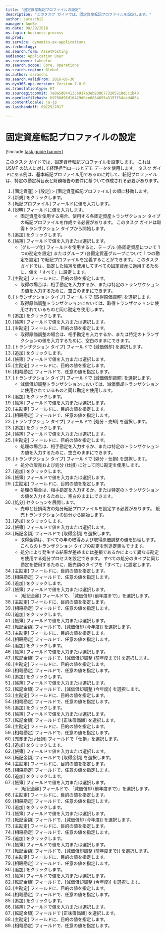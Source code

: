 ```yaml
--- 
title: "固定資産転記プロファイルの設定"
description: "このタスク ガイドでは、固定資産転記プロファイルを設定します。"
author: saraschi2
manager: AnnBe
ms.date: 08/29/2018
ms.topic: business-process
ms.prod: 
ms.service: dynamics-ax-applications
ms.technology: 
ms.search.form: AssetPosting
audience: Application User
ms.reviewer: twheeloc
ms.search.scope: Core, Operations
ms.search.region: Global
ms.author: saraschi
ms.search.validFrom: 2016-06-30
ms.dyn365.ops.version: Version 7.0.0
ms.translationtype: HT
ms.sourcegitcommit: 7e0a5d044133b917a3eb9386773205218e5c1b40
ms.openlocfilehash: b9766d96d16429d0ce0864695a3157f54cad4054
ms.contentlocale: ja-jp
ms.lasthandoff: 09/29/2017

---
```

# <a name="set-up-fixed-asset-posting-profiles"></a>固定資産転記プロファイルの設定

[!include [task guide banner](../../includes/task-guide-banner.md)]

このタスク ガイドでは、固定資産転記プロファイルを設定します。  これは USMF の法人に対して経理担当ロールとデモ データを使用します。  タスク ガイドにある例は、基本転記プロファイル用であるのに対して、転記プロファイルは、特定の勘定科目表と財務報告の要件に基づいて作成される必要があります。

1. [固定資産] > [設定] > [固定資産転記プロファイル] の順に移動します。
2. [新規] をクリックします。
3. [転記プロファイル] フィールドに値を入力します。
4. [説明] フィールドに値を入力します。
    * 固定資産を使用する場合、使用する各固定資産トランザクション タイプの転記プロファイルを作成する必要があります。  このタスク ガイドは取得トランザクション タイプから開始します。  
5. [追加] をクリックします。
6. [帳簿] フィールドで値を入力または選択します。
    * [グループ化] フィールドを使用すると、テーブル (各固定資産について 1 つの勘定を設定) またはグループ (各固定資産グループについて 1 つの勘定を設定) で転記プロファイルを定義することができます。  このタスク ガイドでは、指定した帳簿を使用してすべての固定資産に適用するために、値を「すべて」に設定します。  
7. [主勘定] フィールドに、目的の値を指定します。
    * 取得の場合は、相手勘定を入力するか、または特定のトランザクションの値を入力するために、空白のままにできます。    
8. [トランザクション タイプ] フィールドで [取得原価調整] を選択します。
    * 取得原価調整トランザクションにおいては、取得トランザクションに使用されているものと同じ勘定を使用します。  
9. [追加] をクリックします。
10. [帳簿] フィールドで値を入力または選択します。
11. [主勘定] フィールドに、目的の値を指定します。
    * 取得原価調整の場合は、相手勘定を入力するか、または特定のトランザクションの値を入力するために、空白のままにできます。    
12. [トランザクション タイプ] フィールドで [減価償却] を選択します。
13. [追加] をクリックします。
14. [帳簿] フィールドで値を入力または選択します。
15. [主勘定] フィールドに、目的の値を指定します。
16. [相殺勘定] フィールドで、任意の値を指定します。
17. [トランザクション タイプ] フィールドで [減価償却調整] を選択します。
    * 減価償却調整トランザクションにおいては、減価償却トランザクションに使用されているものと同じ勘定を使用します。  
18. [追加] をクリックします。
19. [帳簿] フィールドで値を入力または選択します。
20. [主勘定] フィールドに、目的の値を指定します。
21. [相殺勘定] フィールドで、任意の値を指定します。
22. [トランザクション タイプ] フィールドで [処分 - 売却] を選択します。
23. [追加] をクリックします。
24. [帳簿] フィールドで値を入力または選択します。
25. [主勘定] フィールドに、目的の値を指定します。
    * 処理の場合は、相手勘定を入力するか、または特定のトランザクションの値を入力するために、空白のままにできます。  
26. [トランザクション タイプ] フィールドで [処分 - 仕損] を選択します。
    * 処分の販売および処分 (仕損) に対して同じ勘定を使用します。  
27. [追加] をクリックします。
28. [帳簿] フィールドで値を入力または選択します。
29. [主勘定] フィールドに、目的の値を指定します。
    * 処理の場合は、相手勘定を入力するか、または特定のトランザクションの値を入力するために、空白のままにできます。  
30. [処分] セクションを展開します。
    * 売却と仕損両方の処分転記プロファイルを設定する必要があります。  販売トランザクションの処分から開始します。  
31. [追加] をクリックします。
32. [帳簿] フィールドで値を入力または選択します。
33. [転記金額] フィールドで [取得金額] を選択します。
    * 取得金額は、すべての年の取得および取得原価調整の値を処理します。  これらのトランザクション タイプの勘定を別途定義もできます。  
    * 処分により発生する結果が差益または差損であるかによって異なる勘定を使用する処分プロセスを設定できます。  すべての処分のタイプに同じ勘定を使用するために、販売額のタイプを「すべて」に設定します。  
34. [主勘定] フィールドに、目的の値を指定します。
35. [相殺勘定] フィールドで、任意の値を指定します。
36. [追加] をクリックします。
37. [帳簿] フィールドで値を入力または選択します。
    * [転記金額] フィールドで、「減価償却 (前年度まで)」を選択します。  
38. [主勘定] フィールドに、目的の値を指定します。
39. [相殺勘定] フィールドで、任意の値を指定します。
40. [追加] をクリックします。
41. [帳簿] フィールドで値を入力または選択します。
42. [転記金額] フィールドで、[減価償却 (今年度)] を選択します。
43. [主勘定] フィールドに、目的の値を指定します。
44. [相殺勘定] フィールドで、任意の値を指定します。
45. [追加] をクリックします。
46. [帳簿] フィールドで値を入力または選択します。
47. [転記金額] フィールドで、[減価償却調整 (前年度まで)] を選択します。
48. [主勘定] フィールドに、目的の値を指定します。
49. [相殺勘定] フィールドで、任意の値を指定します。
50. [追加] をクリックします。
51. [帳簿] フィールドで値を入力または選択します。
52. [転記金額] フィールドで、[減価償却調整 (今年度)] を選択します。
53. [主勘定] フィールドに、目的の値を指定します。
54. [相殺勘定] フィールドで、任意の値を指定します。
55. [追加] をクリックします。
56. [帳簿] フィールドで値を入力または選択します。
57. [転記金額] フィールドで [正味簿価額] を選択します。
58. [主勘定] フィールドに、目的の値を指定します。
59. [相殺勘定] フィールドで、任意の値を指定します。
60. [売却または仕損] フィールドで「仕損」を選択します。
61. [追加] をクリックします。
62. [帳簿] フィールドで値を入力または選択します。
63. [転記金額] フィールドで [取得金額] を選択します。
64. [主勘定] フィールドに、目的の値を指定します。
65. [相殺勘定] フィールドで、任意の値を指定します。
66. [追加] をクリックします。
67. [帳簿] フィールドで値を入力または選択します。
    * [転記金額] フィールドで、「減価償却 (前年度まで)」を選択します。  
68. [主勘定] フィールドに、目的の値を指定します。
69. [相殺勘定] フィールドで、任意の値を指定します。
70. [追加] をクリックします。
71. [帳簿] フィールドで値を入力または選択します。
72. [転記金額] フィールドで、[減価償却 (今年度)] を選択します。
73. [主勘定] フィールドに、目的の値を指定します。
74. [相殺勘定] フィールドで、任意の値を指定します。
75. [追加] をクリックします。
76. [帳簿] フィールドで値を入力または選択します。
77. [転記金額] フィールドで、[減価償却調整 (前年度まで)] を選択します。
78. [主勘定] フィールドに、目的の値を指定します。
79. [相殺勘定] フィールドで、任意の値を指定します。
80. [追加] をクリックします。
81. [帳簿] フィールドで値を入力または選択します。
82. [転記金額] フィールドで、[減価償却調整 (今年度)] を選択します。
83. [主勘定] フィールドに、目的の値を指定します。
84. [相殺勘定] フィールドで、任意の値を指定します。
85. [追加] をクリックします。
86. [帳簿] フィールドで値を入力または選択します。
87. [転記金額] フィールドで [正味簿価額] を選択します。
88. [主勘定] フィールドに、目的の値を指定します。
89. [相殺勘定] フィールドで、任意の値を指定します。



